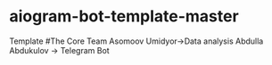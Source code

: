 # aiogram-bot-template-master
Template
#The Core Team
Asomoov Umidyor->Data analysis
Abdulla Abdukulov -> Telegram Bot
